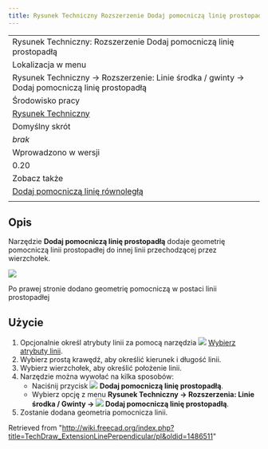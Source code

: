 ```yaml
---
title: Rysunek Techniczny Rozszerzenie Dodaj pomocniczą linię prostopadłą
---
```

|  |
| --- |
| Rysunek Techniczny: Rozszerzenie Dodaj pomocniczą linię prostopadłą |
| Lokalizacja w menu |
| Rysunek Techniczny → Rozszerzenie: Linie środka / gwinty → Dodaj pomocniczą linię prostopadłą |
| Środowisko pracy |
| [Rysunek Techniczny](/TechDraw_Workbench/pl "TechDraw Workbench/pl") |
| Domyślny skrót |
| *brak* |
| Wprowadzono w wersji |
| 0.20 |
| Zobacz także |
| [Dodaj pomocniczą linię równoległą](/TechDraw_ExtensionLineParallel/pl "TechDraw ExtensionLineParallel/pl") |
|  |

## Opis

Narzędzie **Dodaj pomocniczą linię prostopadłą** dodaje geometrię pomocniczą linii prostopadłej do innej linii przechodzącej przez wierzchołek.

![](/images/TechDraw_ExtensionLinePerpendicularExample.png)

Po prawej stronie dodano geometrię pomocniczą w postaci linii prostopadłej

## Użycie

1. Opcjonalnie określ atrybuty linii za pomocą narzędzia ![](/images/TechDraw_ExtensionSelectLineAttributes.svg) [Wybierz atrybuty linii](/TechDraw_ExtensionSelectLineAttributes/pl "TechDraw ExtensionSelectLineAttributes/pl").
2. Wybierz prostą krawędź, aby określić kierunek i długość linii.
3. Wybierz wierzchołek, aby określić położenie linii.
4. Narzędzie można wywołać na kilka sposobów:
   * Naciśnij przycisk ![](/images/TechDraw_ExtensionLinePerpendicular.svg) **Dodaj pomocniczą linię prostopadłą**.
   * Wybierz opcję z menu **Rysunek Techniczny → Rozszerzenia: Linie środka / Gwinty → ![](/images/TechDraw_ExtensionLinePerpendicular.svg) Dodaj pomocniczą linię prostopadłą**.
5. Zostanie dodana geometria pomocnicza linii.

Retrieved from "<http://wiki.freecad.org/index.php?title=TechDraw_ExtensionLinePerpendicular/pl&oldid=1486511>"